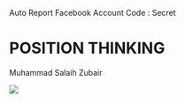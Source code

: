 Auto Report Facebook Account
Code : Secret

# POSITION THINKING
Muhammad Salaih Zubair

<Img src="Stock/Report.png">
